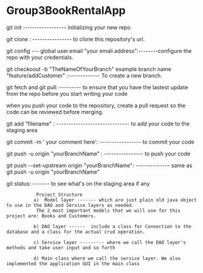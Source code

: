 # Group3BookRentalApp
git init :----------------- initializing your new repo.

git clone : ---------------- to clone this repository's url.

git config --- global user.email "your emali address":--------configure the repo with your credentials.

git checkoout -b "TheNameOfYourBranch" example branch name "feature/addCustomer" :------------- To create a new branch.

git fetch and git pull: --------- to ensure that you have the lastest update from the repo before you start writing your code

when you push your code to the repository, create a pull request so the code can be reviewed before merging.

git add "filename" : ------------------------------  to add your code to the staging area

git commit -m ' your comment here': ----------------- to commit your code 

git push -u origin "yourBranchName" : ---------------- to push your code

git push --set-upstream origin "yourBranchName": -------------- same as git push -u origin "yourBranchName"

git status: ------- to see what's on the staging area if any


               Project Structure
              a)  Model layer ------- which are just plain old java object to use in the DAO and Service layers as needed.
               The 2 most important models that we will use for this project are: Books and Customers.
               
              b) DAO layer ------  include a class for Connection to the database and a class for the actual crud operation.
              
              c) Service layer --------- where we call the DAO layer's methods and take user input and so forth
              
              d) Main class where we call the service layer. We also implemented the application GUI in the main class 
               
       
